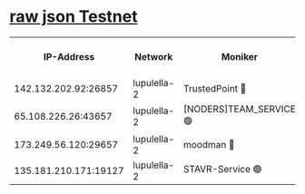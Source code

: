 [raw json Testnet](https://rpc-check.jaclalt.stavr.tech/jaclalt/rpc-jaclalt-result.json)
=

<table><tr><th>IP-Address</th><th>Network</th><th>Moniker</th><th>Latest Block Height</th><th>Earliest Block Height</th><th>Catching Up</th><th>Tx Index</th><th>Voting Power</th><th>Scan Time</th></tr><tr><td>142.132.202.92:26857</td><td>lupulella-2</td><td>TrustedPoint 🔴</td><td>7212476</td><td>6282001</td><td>False</td><td>off</td><td>400065</td><td>2024-03-21T19:20:03.046690733UTC</td></tr><tr><td>65.108.226.26:43657</td><td>lupulella-2</td><td>[NODERS]TEAM_SERVICE 🟢</td><td>7212477</td><td>6282001</td><td>False</td><td>on</td><td>0</td><td>2024-03-21T19:20:03.356333257UTC</td></tr><tr><td>173.249.56.120:29657</td><td>lupulella-2</td><td>moodman 🔴</td><td>7212476</td><td>7112476</td><td>False</td><td>off</td><td>1075134</td><td>2024-03-21T19:20:02.823264802UTC</td></tr><tr><td>135.181.210.171:19127</td><td>lupulella-2</td><td>STAVR-Service 🟢</td><td>7212475</td><td>7211001</td><td>False</td><td>on</td><td>0</td><td>2024-03-21T19:19:56.005240270UTC</td></tr></table>
